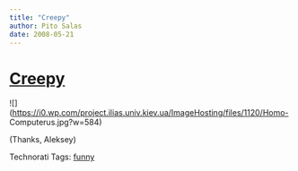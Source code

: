 ```yaml
---
title: "Creepy"
author: Pito Salas
date: 2008-05-21
---
```

# [Creepy](None)




![](https://i0.wp.com/project.ilias.univ.kiev.ua/ImageHosting/files/1120/Homo-
Computerus.jpg?w=584)

(Thanks, Aleksey)

Technorati Tags: [funny](<http://www.technorati.com/tag/funny>)



